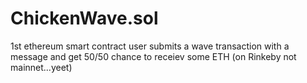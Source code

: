 # ChickenWave.sol

1st ethereum smart contract
user submits a wave transaction with a message and get 50/50 chance to receiev some ETH (on Rinkeby not mainnet...yeet)
